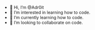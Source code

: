 - 👋 Hi, I’m @Adr0it
- 👀 I’m interested in learning how to code.
- 🌱 I’m currently learning how to code.
- 💞️ I’m looking to collaborate on code.

<!---
Adr0it/Adr0it is a ✨ special ✨ repository because its `README.md` (this file) appears on your GitHub profile.
You can click the Preview link to take a look at your changes.
--->
